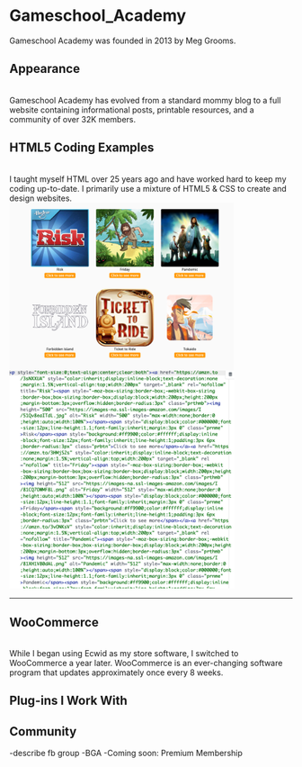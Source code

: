 # Gameschool_Academy
Gameschool Academy was founded in 2013 by Meg Grooms.


## Appearance
<BR>
Gameschool Academy has evolved from a standard mommy blog to a full website containing informational posts, printable resources, and a community of over 32K members.


## HTML5 Coding Examples
<br> 
I taught myself HTML over 25 years ago and have worked hard to keep my coding up-to-date. I primarily use a mixture of HTML5 & CSS to create and design websites.
<br>
<a href="https://github.com/meggrooms/Gameschool_Academy/blob/main/Screenshot%202024-05-31%20at%2012.07.58%20PM.png">
<img src=https://github.com/meggrooms/Gameschool_Academy/blob/main/Screenshot%202024-05-31%20at%2012.07.58%20PM.png?raw=true" width=400 align="left"></a>
<a href="https://github.com/meggrooms/Gameschool_Academy/blob/main/Screenshot%202024-05-31%20at%2012.12.55%20PM.png">
<img src="https://github.com/meggrooms/Gameschool_Academy/blob/main/Screenshot%202024-05-31%20at%2012.12.55%20PM.png?raw=true" width=400">
</a>

<hr>

## WooCommerce
<br>
While I began using Ecwid as my store software, I switched to WooCommerce a year later. WooCommerce is an ever-changing software program that updates approximately once every 8 weeks.


## Plug-ins I Work With


## Community
-describe fb group
-BGA
-Coming soon: Premium Membership




